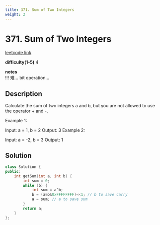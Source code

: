 ```yaml
---
title: 371. Sum of Two Integers
weight: 2
---
```

# 371. Sum of Two Integers
[leetcode link](https://leetcode.com/problems/sum-of-two-integers/)

**difficulty(1-5)** 
4

**notes**   
!!! 难... bit operation...


## Description
Calculate the sum of two integers a and b, but you are not allowed to use the operator + and -.

Example 1:

Input: a = 1, b = 2
Output: 3
Example 2:

Input: a = -2, b = 3
Output: 1


## Solution
```c++
class Solution {
public:
    int getSum(int a, int b) {
        int sum = 0;
        while (b) {
            int sum = a^b;
            b = (a&b&0xFFFFFFFF)<<1; // b to save carry
            a = sum; // a to save sum
        }
        return a;
    }
};
```


